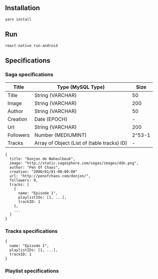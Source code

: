 ## Installation
```yarn install```

## Run
```react-native run-android```

## Specifications
### Saga specifications
| Title | Type (MySQL Type) | Size |
|---|---|---|
| Title | String (VARCHAR) | 50 |
| Image  | String (VARCHAR) | 200 |
| Author  | String (VARCHAR) | 50 |
| Creation | Date (EPOCH) | - |
| Url | String (VARCHAR) | 200 |
| Followers | Number (MEDIUMINT)| 2^53-1 |
| Tracks | Array of Object (List of (table tracks) ID) | - |

```
{
  title: "Donjon de Naheulbeuk",
  image: "http://static.sagasphere.com/sagas/images/ddn.png",
  author: "Pen Of Chaos",
  creation: "2000/01/01-00:00:00"
  url: "http://penofchaos.com/donjon/",
  followers: 0,
  tracks: [
    {
      name: "Episode 1",
      playlistIDs: [1, ...],
      trackID: 1
    },
    ...
  ]
}
```

### Tracks specifications
```
{
  name: "Episode 1",
  playlistIDs: [1, ...],
  trackID: 1
}
```

### Playlist specifications
```

```